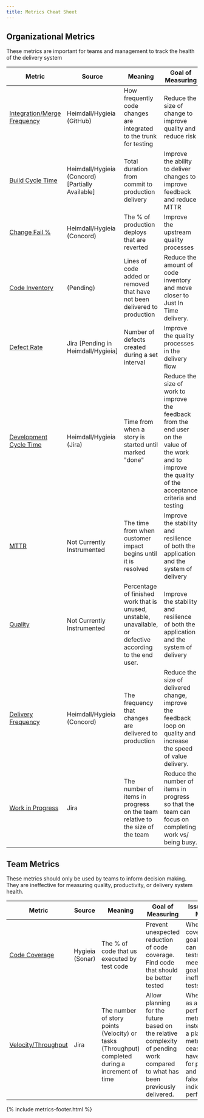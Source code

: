 ```yaml
---
title: Metrics Cheat Sheet
---
```



## Organizational Metrics

These metrics are important for teams and management to track the health of the delivery system

| Metric                                                      | Source                                           | Meaning                                                                                                    | Goal of Measuring                                                                                                                                            | Guardrail Metrics                               |
| ----------------------------------------------------------- | ------------------------------------------------ | ---------------------------------------------------------------------------------------------------------- | ------------------------------------------------------------------------------------------------------------------------------------------------------------ | ----------------------------------------------- |
| [Integration/Merge Frequency](./integration-frequency.html) | Heimdall/Hygieia (GitHub)                        | How frequently code changes are integrated to the trunk for testing                                        | Reduce the size of change to improve quality and reduce risk                                                                                                 | Defect Rates should not increase                |
| [Build Cycle Time](./build-duration.html)                   | Heimdall/Hygieia (Concord) [Partially Available] | Total duration from commit to production delivery                                                          | Improve the ability to deliver changes to improve feedback and reduce MTTR                                                                                   | Defect Rates should not increase                |
| [Change Fail %](./change-fail-rate.html)                    | Heimdall/Hygieia (Concord)                       | The % of production deploys that are reverted                                                              | Improve the upstream quality processes                                                                                                                       | Development Cycle Time should not increase      |
| [Code Inventory](./code-inventory.html)                     | (Pending)                                        | Lines of code added or removed that have not been delivered to production                                  | Reduce the amount of code inventory and move closer to Just In Time delivery.                                                                                | Change Fail % & Defect Rate should not increase |
| [Defect Rate](./defect-rate.html)                           | Jira [Pending in Heimdall/Hygieia]               | Number of defects created during a set interval                                                            | Improve the quality processes in the delivery flow                                                                                                           | Delivery Frequency should not reduce            |
| [Development Cycle Time](./development-cycle-time.html)     | Heimdall/Hygieia (Jira)                          | Time from when a story is started until marked "done"                                                      | Reduce the size of work to improve the feedback from the end user on the value of the work and to improve the quality of the acceptance criteria and testing | Defect Rate should not increase                 |
| [MTTR](./mean-time-to-repair.html)                          | Not Currently Instrumented                       | The time from when customer impact begins until it is resolved                                             | Improve the stability and resilience of both the application and the system of delivery                                                                      | Quality should not decrease                     |
| [Quality](./quality.html)                                   | Not Currently Instrumented                       | Percentage of finished work that is unused, unstable, unavailable, or defective according to the end user. | Improve the stability and resilience of both the application and the system of delivery                                                                      | Delivery Frequency should not degrade           |
| [Delivery Frequency](./release-frequency.html)              | Heimdall/Hygieia (Concord)                       | The frequency that changes are delivered to production                                                     | Reduce the size of delivered change, improve the feedback loop on quality and increase the speed of value delivery.                                          | Defect Rates should not degrade                 |
| [Work in Progress](./work-in-progress.html)                 | Jira                                             | The number of items in progress on the team relative to the size of the team                               | Reduce the number of items in progress so that the team can focus on completing work vs/ being busy.                                                         | Delivery frequency should not degrade           |

## Team Metrics

These metrics should only be used by teams to inform decision making. They are ineffective for measuring quality, productivity, or
delivery system health.

| Metric                                 | Source          | Meaning                                                                                          | Goal of Measuring                                                                                                              | Issues with Metric                                                                                                                                  |
| -------------------------------------- | --------------- | ------------------------------------------------------------------------------------------------ | ------------------------------------------------------------------------------------------------------------------------------ | --------------------------------------------------------------------------------------------------------------------------------------------------- |
| [Code Coverage](./code-coverage.html)  | Hygieia (Sonar) | The % of code that us executed by test code                                                      | Prevent unexpected reduction of code coverage. Find code that should be better tested                                          | When coverage goals are set, can generate tests that meet the goals but are ineffective as tests.                                                   |
| [Velocity/Throughput](./velocity.html) | Jira            | The number of story points (Velocity) or tasks (Throughput) completed during a increment of time | Allow planning for the future based on the relative complexity of pending work compared to what has been previously delivered. | When used as a performance metric instead of as a planning metric, it ceases to have value for planning and give a false indication of performance. |

{% include metrics-footer.html %}
